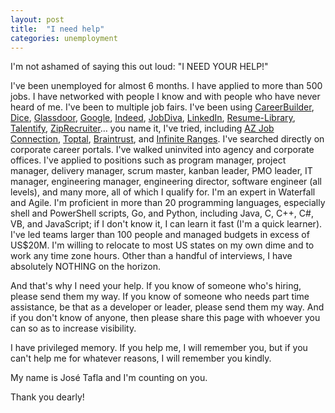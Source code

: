 ```yaml
---
layout: post
title:  "I need help"
categories: unemployment
---
```

I'm not ashamed of saying this out loud: "I NEED YOUR HELP!"

I've been unemployed for almost 6 months. I have applied to more than 500 jobs. I have networked with people I know and with people who have never heard of me. I've been to multiple job fairs. I've been using [CareerBuilder](https://www.careerbuilder.com/), [Dice](https://www.dice.com/), [Glassdoor](https://www.glassdoor.com/), [Google](https://www.google.com), [Indeed](https://www.indeed.com/), [JobDiva](https://www.jobdiva.com/), [LinkedIn](https://www.linkedin.com/), [Resume-Library](https://www.resume-library.com/), [Talentify](https://www.talentify.io/), [ZipRecruiter](https://www.ziprecruiter.com/)… you name it, I've tried, including [AZ Job Connection](https://www.azjobconnection.gov/), [Toptal](https://www.toptal.com/), [Braintrust](https://www.usebraintrust.com/), and [Infinite Ranges](https://www.infiniteranges.com/). I've searched directly on corporate career portals. I've walked uninvited into agency and corporate offices. I've applied to positions such as program manager, project manager, delivery manager, scrum master, kanban leader, PMO leader, IT manager, engineering manager, engineering director, software engineer (all levels), and many more, all of which I qualify for. I'm an expert in Waterfall and Agile. I'm proficient in more than 20 programming languages, especially shell and PowerShell scripts, Go, and Python, including Java, C, C++, C#, VB, and JavaScript; if I don't know it, I can learn it fast (I'm a quick learner). I've led teams larger than 100 people and managed budgets in excess of US$20M. I'm willing to relocate to most US states on my own dime and to work any time zone hours. Other than a handful of interviews, I have absolutely NOTHING on the horizon.

And that's why I need your help. If you know of someone who's hiring, please send them my way. If you know of someone who needs part time assistance, be that as a developer or leader, please send them my way. And if you don't know of anyone, then please share this page with whoever you can so as to increase visibility.

I have privileged memory. If you help me, I will remember you, but if you can't help me for whatever reasons, I will remember you kindly.

My name is José Tafla and I'm counting on you.

Thank you dearly!
